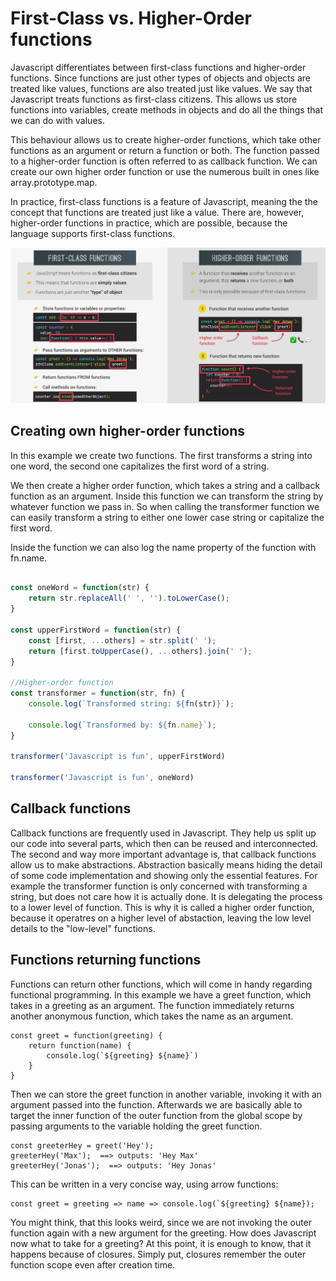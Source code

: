 # First-Class vs. Higher-Order functions

Javascript differentiates between first-class functions and higher-order functions. Since functions are just other types of objects and objects are treated like values, functions are also treated just like values. We say that Javascript treats functions as first-class citizens. This allows us store functions into variables, create methods in objects and do all the things that we can do with values.

This behaviour allows us to create higher-order functions, which take other functions as an argument or return a function or both. The function passed to a higher-order function is often referred to as callback function. We can create our own higher order function or use the numerous built in ones like array.prototype.map.

In practice, first-class functions is a feature of Javascript, meaning the the concept that functions are treated just like a value.
There are, however, higher-order functions in practice, which are possible, because the language supports first-class functions.

![first_class_vs_higher_order](../images/first_class_vs_higher_order_functions_img.png)

## Creating own higher-order functions

In this example we create two functions. The first transforms a string into one word, the second one capitalizes the first word of a string.

We then create a higher order function, which takes a string and a callback function as an argument. Inside this function we can transform the string by whatever function we pass in. So when calling the transformer function we can easily transform a string to either one lower case string or capitalize the first word.

Inside the function we can also log the name property of the function with fn.name.

```javascript

const oneWord = function(str) {
    return str.replaceAll(' ', '').toLowerCase();
} 

const upperFirstWord = function(str) {
    const [first, ...others] = str.split(' ');
    return [first.toUpperCase(), ...others].join(' ');
}

//Higher-order function
const transformer = function(str, fn) {
    console.log(`Transformed string: ${fn(str)}`);

    console.log(`Transformed by: ${fn.name}`);
}

transformer('Javascript is fun', upperFirstWord)

transformer('Javascript is fun', oneWord)

```

## Callback functions

Callback functions are frequently used in Javascript. They help us split up our code into several parts, which then can be reused and interconnected.
The second and way more important advantage is, that callback functions allow us to make abstractions. Abstraction basically means hiding the detail of some code implementation and showing only the essential features. For example the transformer function is only concerned with transforming a string, but does not care how it is actually done. It is delegating the process to a lower level of function. This is why it is called a higher order function, because it operatres on a higher level of abstaction, leaving the low level details to the "low-level" functions.

## Functions returning functions

Functions can return other functions, which will come in handy regarding functional programming. In this example we have a greet function, which takes in a greeting as an argument. The function immediately returns another anonymous function, which takes the name as an argument.

    const greet = function(greeting) {
        return function(name) {
            console.log(`${greeting} ${name}`)
        }
    }

Then we can store the greet function in another variable, invoking it with an argument passed into the function. Afterwards we are basically able to target the inner function of the outer function from the global scope by passing arguments to the variable holding the greet function.

    const greeterHey = greet('Hey');
    greeterHey('Max');  ==> outputs: 'Hey Max'
    greeterHey('Jonas');  ==> outputs: 'Hey Jonas'

This can be written in a very concise way, using arrow functions: 

    const greet = greeting => name => console.log(`${greeting} ${name});

You might think, that this looks weird, since we are not invoking the outer function again with a new argument for the greeting. How does Javascript now what to take for a greeting? At this point, it is enough to know, that it happens because of closures. Simply put, closures remember the outer function scope even after creation time.

